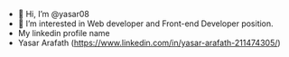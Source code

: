 - 👋 Hi, I’m @yasar08
- 👀 I’m interested in Web developer and Front-end Developer position.
- My linkedin profile name
- Yasar Arafath 
  (https://www.linkedin.com/in/yasar-arafath-211474305/)
